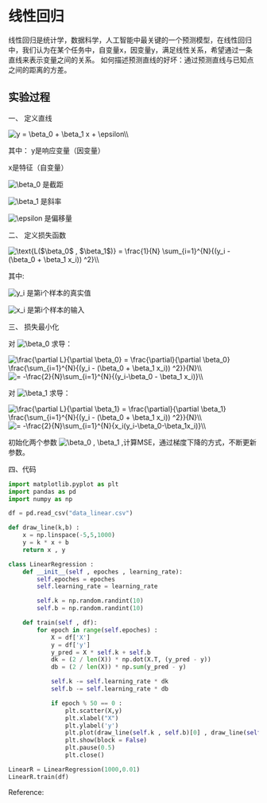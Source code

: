 # 线性回归

线性回归是统计学，数据科学，人工智能中最关键的一个预测模型，在线性回归中，我们认为在某个任务中，自变量x，因变量y，满足线性关系，希望通过一条直线来表示变量之间的关系。
如何描述预测直线的好坏：通过预测直线与已知点之间的距离的方差。

## 实验过程

一、 定义直线

<img src="https://www.zhihu.com/equation?tex=y%20%3D%20%5Cbeta_0%20%2B%20%5Cbeta_1%20x%20%2B%20%5Cepsilon%5C%5C" alt="y = \beta_0 + \beta_1 x + \epsilon\\" class="ee_img tr_noresize" eeimg="1">

其中：
y是响应变量（因变量）

x是特征（自变量）

<img src="https://www.zhihu.com/equation?tex=%20%5Cbeta_0%20" alt=" \beta_0 " class="ee_img tr_noresize" eeimg="1"> 是截距

<img src="https://www.zhihu.com/equation?tex=%20%5Cbeta_1%20" alt=" \beta_1 " class="ee_img tr_noresize" eeimg="1"> 是斜率

<img src="https://www.zhihu.com/equation?tex=%20%5Cepsilon%20" alt=" \epsilon " class="ee_img tr_noresize" eeimg="1"> 是偏移量

二、 定义损失函数

<img src="https://www.zhihu.com/equation?tex=%5Ctext%7BL%28%24%5Cbeta_0%24%20%2C%20%24%5Cbeta_1%24%29%7D%20%3D%20%5Cfrac%7B1%7D%7BN%7D%20%5Csum_%7Bi%3D1%7D%5E%7BN%7D%7B%28y_i%20-%20%28%5Cbeta_0%20%2B%20%5Cbeta_1%20x_i%29%29%20%5E2%7D%5C%5C" alt="\text{L($\beta_0$ , $\beta_1$)} = \frac{1}{N} \sum_{i=1}^{N}{(y_i - (\beta_0 + \beta_1 x_i)) ^2}\\" class="ee_img tr_noresize" eeimg="1">

其中:

<img src="https://www.zhihu.com/equation?tex=%20y_i%20" alt=" y_i " class="ee_img tr_noresize" eeimg="1"> 是第i个样本的真实值

<img src="https://www.zhihu.com/equation?tex=%20x_i%20" alt=" x_i " class="ee_img tr_noresize" eeimg="1"> 是第i个样本的输入

三、 损失最小化

对 <img src="https://www.zhihu.com/equation?tex=%20%5Cbeta_0%20" alt=" \beta_0 " class="ee_img tr_noresize" eeimg="1"> 求导：

<img src="https://www.zhihu.com/equation?tex=%5Cfrac%7B%5Cpartial%20L%7D%7B%5Cpartial%20%5Cbeta_0%7D%20%3D%20%5Cfrac%7B%5Cpartial%7D%7B%5Cpartial%20%5Cbeta_0%7D%20%5Cfrac%7B%5Csum_%7Bi%3D1%7D%5E%7BN%7D%7B%28y_i%20-%20%28%5Cbeta_0%20%2B%20%5Cbeta_1%20x_i%29%29%20%5E2%7D%7D%7BN%7D%5C%5C" alt="\frac{\partial L}{\partial \beta_0} = \frac{\partial}{\partial \beta_0} \frac{\sum_{i=1}^{N}{(y_i - (\beta_0 + \beta_1 x_i)) ^2}}{N}\\" class="ee_img tr_noresize" eeimg="1">

<img src="https://www.zhihu.com/equation?tex=%3D%20-%5Cfrac%7B2%7D%7BN%7D%5Csum_%7Bi%3D1%7D%5E%7BN%7D%7B%28y_i-%5Cbeta_0%20-%20%5Cbeta_1%20x_i%29%7D%5C%5C" alt="= -\frac{2}{N}\sum_{i=1}^{N}{(y_i-\beta_0 - \beta_1 x_i)}\\" class="ee_img tr_noresize" eeimg="1">

对 <img src="https://www.zhihu.com/equation?tex=%5Cbeta_1" alt="\beta_1" class="ee_img tr_noresize" eeimg="1"> 求导：

<img src="https://www.zhihu.com/equation?tex=%5Cfrac%7B%5Cpartial%20L%7D%7B%5Cpartial%20%5Cbeta_1%7D%20%3D%20%5Cfrac%7B%5Cpartial%7D%7B%5Cpartial%20%5Cbeta_1%7D%20%5Cfrac%7B%5Csum_%7Bi%3D1%7D%5E%7BN%7D%7B%28y_i%20-%20%28%5Cbeta_0%20%2B%20%5Cbeta_1%20x_i%29%29%20%5E2%7D%7D%7BN%7D%5C%5C" alt="\frac{\partial L}{\partial \beta_1} = \frac{\partial}{\partial \beta_1} \frac{\sum_{i=1}^{N}{(y_i - (\beta_0 + \beta_1 x_i)) ^2}}{N}\\" class="ee_img tr_noresize" eeimg="1">

<img src="https://www.zhihu.com/equation?tex=%3D%20-%5Cfrac%7B2%7D%7BN%7D%5Csum_%7Bi%3D1%7D%5E%7BN%7D%7Bx_i%28y_i-%5Cbeta_0-%5Cbeta_1x_i%29%7D%5C%5C" alt="= -\frac{2}{N}\sum_{i=1}^{N}{x_i(y_i-\beta_0-\beta_1x_i)}\\" class="ee_img tr_noresize" eeimg="1">

初始化两个参数 <img src="https://www.zhihu.com/equation?tex=%5Cbeta_0%20%2C%20%5Cbeta_1" alt="\beta_0 , \beta_1" class="ee_img tr_noresize" eeimg="1"> ,计算MSE，通过梯度下降的方式，不断更新参数。

四、代码

```python
import matplotlib.pyplot as plt 
import pandas as pd 
import numpy as np 

df = pd.read_csv("data_linear.csv")

def draw_line(k,b) :
    x = np.linspace(-5,5,1000)
    y = k * x + b 
    return x , y 

class LinearRegression :
    def __init__(self , epoches , learning_rate):
        self.epoches = epoches
        self.learning_rate = learning_rate

        self.k = np.random.randint(10)
        self.b = np.random.randint(10)

    def train(self , df):
        for epoch in range(self.epoches) :
            X = df['X']
            y = df['y']
            y_pred = X * self.k + self.b 
            dk = (2 / len(X)) * np.dot(X.T, (y_pred - y))
            db = (2 / len(X)) * np.sum(y_pred - y)

            self.k -= self.learning_rate * dk 
            self.b -= self.learning_rate * db 

            if epoch % 50 == 0 :
                plt.scatter(X,y)
                plt.xlabel("X")
                plt.ylabel('y')
                plt.plot(draw_line(self.k , self.b)[0] , draw_line(self.k , self.b)[1] , c='red')
                plt.show(block = False)
                plt.pause(0.5)
                plt.close()

LinearR = LinearRegression(1000,0.01)
LinearR.train(df)     
```



Reference:

